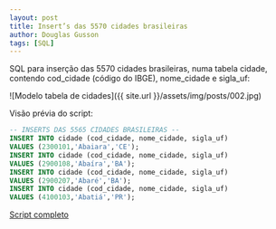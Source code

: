 ```yaml
---
layout: post
title: Insert’s das 5570 cidades brasileiras
author: Douglas Gusson
tags: [SQL]
---
```

SQL para inserção das 5570 cidades brasileiras, numa tabela cidade, contendo cod_cidade (código do IBGE), nome_cidade e sigla_uf:

![Modelo tabela de cidades]({{ site.url }}/assets/img/posts/002.jpg)

Visão prévia do script:

```sql
-- INSERTS DAS 5565 CIDADES BRASILEIRAS --
INSERT INTO cidade (cod_cidade, nome_cidade, sigla_uf)
VALUES (2300101,'Abaiara','CE');
INSERT INTO cidade (cod_cidade, nome_cidade, sigla_uf)
VALUES (2900108,'Abaíra','BA');
INSERT INTO cidade (cod_cidade, nome_cidade, sigla_uf)
VALUES (2900207,'Abaré','BA');
INSERT INTO cidade (cod_cidade, nome_cidade, sigla_uf)
VALUES (4100103,'Abatiá','PR');
```


[Script completo](https://raw.githubusercontent.com/douglasgusson/scritpts-sql/master/script-cidades.sql)
